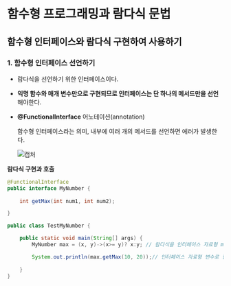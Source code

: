# 함수형 프로그래밍과 람다식 문법

## 함수형 인터페이스와 람다식 구현하여 사용하기

### 1. 함수형 인터페이스 선언하기

- 람다식을 선언하기 위한 인터페이스이다.

- **익명 함수와 매개 변수만으로 구현되므로 인터페이스는 단 하나의 메서드만을 선언**해야한다.

- **@FunctionalInterface** 어노테이션(annotation)

  함수형 인터페이스라는 의미, 내부에 여러 개의 메서드를 선언하면 에러가 발생한다.

  ![캡처](https://user-images.githubusercontent.com/42603919/152937861-4ed428a5-5825-4869-b45a-0b3bb9e3ab03.PNG)

**람다식 구현과 호출**

````java
@FunctionalInterface
public interface MyNumber {
	
	int getMax(int num1, int num2);

}
````



```java
public class TestMyNumber {

	public static void main(String[] args) {
		MyNumber max = (x, y)->(x>= y)? x:y; // 람다식을 인터페이스 자료형 max 변수에 대입

		System.out.println(max.getMax(10, 20));// 인터페이스 자료형 변수로 함수 호출
			
	}
}
```